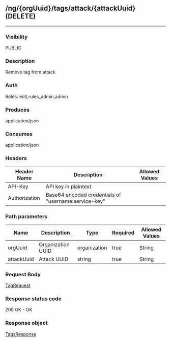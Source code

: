 ## /ng/{orgUuid}/tags/attack/{attackUuid} (DELETE)
---
### Visibility
PUBLIC
### Description
Remove tag from attack
### Auth
Roles: edit,rules_admin,admin
### Produces
application/json
### Consumes
application/json
### Headers
| Header Name | Description | Allowed Values |
| ----------- | ----------- | ----------- |
| API-Key | API key in plaintext |  |
| Authorization | Base64 encoded credentials of &quot;username:service-key&quot; |  |
### Path parameters
| Name | Description | Type | Required | Allowed Values |
| ----------- | ----------- | ----------- | ----------- | ----------- |
| orgUuid | Organization UUID | organization | true | String |
| attackUuid | Attack UUID | string | true | String |
### Request Body
[TagRequest](<../../objects/TagRequest.md>)
### Response status code
200 OK - OK
### Response object
[TagsResponse](<../../objects/TagsResponse.md>)
